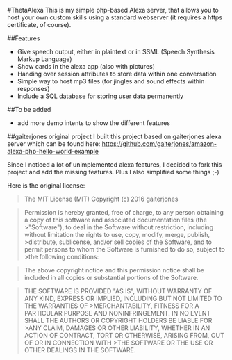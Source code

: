 #ThetaAlexa
This is my simple php-based Alexa server, that allows you to host your own custom skills using a standard webserver (it requires a https certificate, of course).

##Features
- Give speech output, either in plaintext or in SSML (Speech Synthesis Markup Language)
- Show cards in the alexa app (also with pictures)
- Handing over session attributes to store data within one conversation
- Simple way to host mp3 files (for jingles and sound effects within responses)
- Include a SQL database for storing user data permanently

##To be added
- add more demo intents to show the different features

##gaiterjones original project
I built this project based on gaiterjones alexa server which can be found here: https://github.com/gaiterjones/amazon-alexa-php-hello-world-example

Since I noticed a lot of unimplemented alexa features, I decided to fork this project and add the missing features. Plus I also simplified some things ;-)

Here is the original license:

>The MIT License (MIT) Copyright (c) 2016 gaiterjones

>Permission is hereby granted, free of charge, to any person obtaining a copy of this software and associated documentation files (the >"Software"), to deal in the Software without restriction, including without limitation the rights to use, copy, modify, merge, publish, >distribute, sublicense, and/or sell copies of the Software, and to permit persons to whom the Software is furnished to do so, subject to >the following conditions:

>The above copyright notice and this permission notice shall be included in all copies or substantial portions of the Software.

>THE SOFTWARE IS PROVIDED "AS IS", WITHOUT WARRANTY OF ANY KIND, EXPRESS OR IMPLIED, INCLUDING BUT NOT LIMITED TO THE WARRANTIES OF >MERCHANTABILITY, FITNESS FOR A PARTICULAR PURPOSE AND NONINFRINGEMENT. IN NO EVENT SHALL THE AUTHORS OR COPYRIGHT HOLDERS BE LIABLE FOR >ANY CLAIM, DAMAGES OR OTHER LIABILITY, WHETHER IN AN ACTION OF CONTRACT, TORT OR OTHERWISE, ARISING FROM, OUT OF OR IN CONNECTION WITH >THE SOFTWARE OR THE USE OR OTHER DEALINGS IN THE SOFTWARE.
